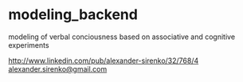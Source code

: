 modeling_backend
================
modeling of verbal conciousness based on associative and cognitive experiments

http://www.linkedin.com/pub/alexander-sirenko/32/768/4
alexander.sirenko@gmail.com
